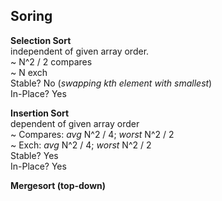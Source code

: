 ## Soring
**Selection Sort** \
independent of given array order.  
~ N^2 / 2 compares  
~ N exch  
Stable? No (*swapping kth element with smallest*)  
In-Place? Yes  

**Insertion Sort** \
dependent of given array order  
~ Compares: *avg* N^2 / 4; *worst* N^2 / 2  
~ Exch: *avg* N^2 / 4; *worst* N^2 / 2  
Stable? Yes  
In-Place? Yes  

**Mergesort (top-down)** 

